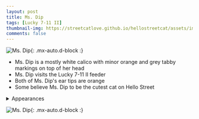 ```yaml
---
layout: post 
title: Ms. Dip
tags: [Lucky 7-11 II]
thumbnail-img: https://streetcatlove.github.io/hellostreetcat/assets/img/ms_dip.png
comments: false
---
```


![Ms. Dip](https://streetcatlove.github.io/hellostreetcat/assets/img/ms_dip.png){: .mx-auto.d-block :}

* Ms. Dip is a mostly white calico with minor orange and grey tabby markings on top of her head
* Ms. Dip visits the Lucky 7-11 II feeder
* Both of Ms. Dip's ear tips are orange
* Some believe Ms. Dip to be the cutest cat on Hello Street

<details>
<summary>Appearances</summary>
<ul>
	<li><a href="https://youtu.be/-RlVcGxepfU?t=1187">8/15/24 02:20</a></li>
	<li><a href="https://youtu.be/fzMttqN54sw?t=104">8/20/24 02:04</a></li>
	<li><a href="https://youtu.be/9rRB3M-3AtA?t=2119">9/7/24 00:32</a></li>
	<li><a href="https://youtu.be/h5s_4ZCaPvs?t=16274">9/18/24 04:27</a></li>
	<li><a href="https://youtu.be/9QqoAxxos9k?t=2479">9/21/24 00:40</a></li>
	<li><a href="https://youtu.be/vM0mRn36gJY?t=14467">10/26/24 15:58</a></li>
	<li><a href="https://youtu.be/r9K3sJGjP7k?t=9926">11/20/24 15:43</a></li>
</ul>
</details>

![Ms. Dip](https://streetcatlove.github.io/hellostreetcat/assets/img/ms_dip0.png){: .mx-auto.d-block :}
